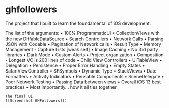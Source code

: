 # ghfollowers

The project that I built to learn the foundamental of iOS development.

The list of the arguments:
    • 100% ProgrammaticUI
    • CollectionViews with the new DiffableDataSource
    • Search Controllers
    • Network Calls
    • Parsing JSON with Codable
    • Pagination of Network calls
    • Result Type
    • Memory Management - Capture Lists [weak self]
    • Image Caching
    • No 3rd party libraries
    • Dark Mode
    • Custom Alerts
    • Project organization
    • Composition - Longest VC is 200 lines of code
    • Child View Controllers
    • UITableView
    • Delegation
    • Persistence
    • Proper Error Handling
    • Empty States
    • SafariViewController
    • SFSymbols
    • Dynamic Type
    • StackViews
    • Date Formatters
    • Activity Indicators
    • Reusable Components
    • SceneDelegate
    • Poor Network Testing
    • Passing Data between views
    • Overall iOS 13 best practices
    • Most importantly… how it all ties together
    
    The final UI
    ![Screenshot GHFollowers]()
